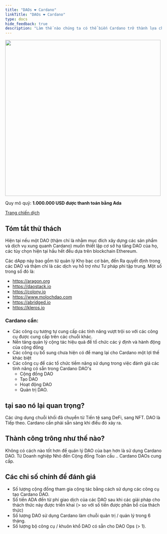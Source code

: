 ```yaml
---
title: "DAOs ❤ Cardano"
linkTitle: "DAOs ❤ Cardano"
type: docs
hide_feedback: true
description: "Làm thế nào chúng ta có thể biến Cardano trở thành lựa chọn hàng đầu để xây dựng các DAO? Chúng tôi có thể cung cấp những công cụ nào để tạo ra và hoạt động hiệu quả cho DAO?"
---
```


<img src="https://cardano.ideascale.com/community-library/accounts/93/936143/Public/07-DAOs-_3-Cardano-1000000-1ddda3.png" style="width:500px;height500px">

Quy mô quỹ: **1.000.000 USD được thanh toán bằng Ada**

[Trang chiến dịch](https://cardano.ideascale.com/c/campaigns/26594/about)

## Tóm tắt thử thách

Hiện tại nếu một DAO (thậm chí là nhằm mục đích xây dựng các sản phẩm và dịch vụ xung quanh Cardano) muốn thiết lập cơ sở hạ tầng DAO của họ, các tùy chọn hiện tại hầu hết đều dựa trên blockchain Ethereum.

Các dApp này bao gồm từ quản lý Kho bạc cơ bản, đến Ra quyết định trong các DAO và thậm chí là các dịch vụ hỗ trợ như Tư pháp phi tập trung. Một số trong số đó là:

- https://aragon.org
- https://daostack.io
- https://colony.io
- https://www.molochdao.com
- https://abridged.io
- https://kleros.io

### Cardano cần:

- Các công cụ tương tự cung cấp các tính năng vượt trội so với các công cụ được cung cấp trên các chuỗi khác.
- Nền tảng quản lý cộng tác hiệu quả để tổ chức các ý định và hành động của cộng đồng
- Các công cụ bổ sung chưa hiện có để mang lại cho Cardano một lợi thế khác biệt
- Các công cụ để các tổ chức tiềm năng sử dụng trong việc đánh giá các tính năng có sẵn trong Cardano DAO's
    - Cộng đồng DAO
    - Tạo DAO
    - Hoạt động DAO
    - Quản trị DAO.

## tại sao nó lại quan trọng?

Các ứng dụng chuỗi khối đã chuyển từ Tiền tệ sang DeFi, sang NFT. DAO là Tiếp theo. Cardano cần phải sẵn sàng khi điều đó xảy ra.

## Thành công trông như thế nào?

Không có cách nào tốt hơn để quản lý DAO của bạn hơn là sử dụng Cardano DAO. Từ Doanh nghiệp Nhỏ đến Cộng đồng Toàn cầu .. Cardano DAOs cung cấp.

## Các chỉ số chính để đánh giá

- Số lượng cộng đồng tham gia cộng tác bằng cách sử dụng các công cụ tạo Cardano DAO.
- Số tiền ADA đến từ phí giao dịch của các DAO sau khi các giải pháp cho thách thức này được triển khai (&gt; so với số tiền được phân bổ của thách thức)
- Số lượng DAO sử dụng Cardano làm chuỗi quản trị / quản lý trong 6 tháng.
- Số lượng bộ công cụ / khuôn khổ DAO có sẵn cho DAO Ops (&gt; 1).
